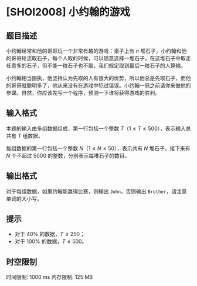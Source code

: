 # [SHOI2008] 小约翰的游戏

## 题目描述

小约翰经常和他的哥哥玩一个非常有趣的游戏：桌子上有 $n$ 堆石子，小约翰和他的哥哥轮流取石子，每个人取的时候，可以随意选择一堆石子，在这堆石子中取走任意多的石子，但不能一粒石子也不取，我们规定取到最后一粒石子的人算输。

小约翰相当固执，他坚持认为先取的人有很大的优势，所以他总是先取石子，而他的哥哥就聪明多了，他从来没有在游戏中犯过错误。小约翰一怒之前请你来做他的参谋。自然，你应该先写一个程序，预测一下谁将获得游戏的胜利。

## 输入格式

本题的输入由多组数据组成，第一行包括一个整数 $T$（$1 \leq T \leq 500$），表示输入总共有 $T$ 组数据。

每组数据的第一行包括一个整数 $N$（$1 \leq N \leq 50$），表示共有 $N$ 堆石子，接下来有 $N$ 个不超过 $5000$ 的整数，分别表示每堆石子的数目。

## 输出格式

对于每组数据，如果约翰能赢得比赛，则输出 `John`，否则输出 `Brother`，请注意单词的大小写。

## 提示

- 对于 $40\%$ 的数据，$T \leq 250$；
- 对于 $100\%$ 的数据，$T \leq 500$。

## 时空限制

时间限制: 1000 ms
内存限制: 125 MB
